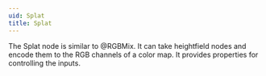 ```yaml
---
uid: Splat
title: Splat
---
```


The Splat node is similar to @RGBMix. It can take heightfield nodes and encode them to the RGB channels of a color map. It provides properties for controlling the inputs.